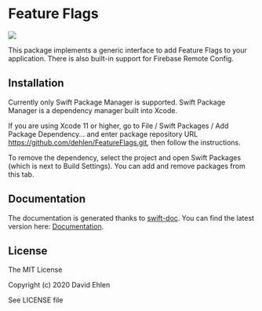 # Feature Flags
<img src="https://img.shields.io/badge/supports-Swift%20Package%20Manager-green.svg">

This package implements a generic interface to add Feature Flags to your application. There is also built-in support for Firebase Remote Config.

## Installation

Currently only Swift Package Manager is supported. 
Swift Package Manager is a dependency manager built into Xcode.

If you are using Xcode 11 or higher, go to File / Swift Packages / Add Package Dependency... and enter package repository URL https://github.com/dehlen/FeatureFlags.git, then follow the instructions.

To remove the dependency, select the project and open Swift Packages (which is next to Build Settings). You can add and remove packages from this tab.

## Documentation
The documentation is generated thanks to [swift-doc](https://github.com/SwiftDocOrg/swift-doc).
You can find the latest version here: [Documentation](./Documentation).

## License
The MIT License

Copyright (c) 2020 David Ehlen

See LICENSE file

